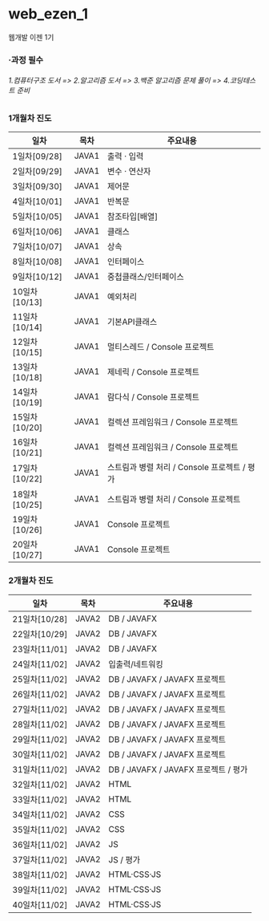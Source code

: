 # web_ezen_1
웹개발 이젠 1기

### ·과정 필수 
######   1.컴퓨터구조 도서  => 2.알고리즘 도서 => 3.백준 알고리즘 문제 풀이 => 4.코딩테스트 준비

### 1개월차 진도
|일차|목차|주요내용|
|------|---|---|
|1일차[09/28]|JAVA1| 출력 · 입력 |
|2일차[09/29]|JAVA1| 변수 · 연산자 |
|3일차[09/30]|JAVA1| 제어문 |
|4일차[10/01]|JAVA1| 반복문 |
|5일차[10/05]|JAVA1| 참조타입[배열] |
|6일차[10/06]|JAVA1| 클래스 |
|7일차[10/07]|JAVA1| 상속 |
|8일차[10/08]|JAVA1| 인터페이스 |
|9일차[10/12]|JAVA1| 중첩클래스/인터페이스 |
|10일차[10/13]|JAVA1| 예외처리 |
|11일차[10/14]|JAVA1| 기본API클래스 |
|12일차[10/15]|JAVA1| 멀티스레드 / Console 프로젝트 |
|13일차[10/18]|JAVA1| 제네릭 / Console 프로젝트 |
|14일차[10/19]|JAVA1| 람다식 / Console 프로젝트 |
|15일차[10/20]|JAVA1| 컬렉션 프레임워크 / Console 프로젝트 |
|16일차[10/21]|JAVA1| 컬렉션 프레임워크 / Console 프로젝트 |
|17일차[10/22]|JAVA1| 스트림과 병렬 처리 / Console 프로젝트 / 평가  |
|18일차[10/25]|JAVA1| 스트림과 병렬 처리 / Console 프로젝트 |
|19일차[10/26]|JAVA1| Console 프로젝트 |
|20일차[10/27]|JAVA1| Console 프로젝트 |

### 2개월차 진도
|일차|목차|주요내용|
|------|---|---|
|21일차[10/28]|JAVA2| DB / JAVAFX |
|22일차[10/29]|JAVA2| DB / JAVAFX |
|23일차[11/01]|JAVA2| DB / JAVAFX |
|24일차[11/02]|JAVA2| 입출력/네트워킹 |
|25일차[11/02]|JAVA2| DB / JAVAFX / JAVAFX 프로젝트 |
|26일차[11/02]|JAVA2| DB / JAVAFX / JAVAFX 프로젝트 |
|27일차[11/02]|JAVA2| DB / JAVAFX / JAVAFX 프로젝트 |
|28일차[11/02]|JAVA2| DB / JAVAFX / JAVAFX 프로젝트 |
|29일차[11/02]|JAVA2| DB / JAVAFX / JAVAFX 프로젝트 |
|30일차[11/02]|JAVA2| DB / JAVAFX / JAVAFX 프로젝트 |
|31일차[11/02]|JAVA2| DB / JAVAFX / JAVAFX 프로젝트 / 평가 |
|32일차[11/02]|JAVA2| HTML |
|33일차[11/02]|JAVA2| HTML |
|34일차[11/02]|JAVA2| CSS |
|35일차[11/02]|JAVA2| CSS |
|36일차[11/02]|JAVA2| JS |
|37일차[11/02]|JAVA2| JS / 평가 |
|38일차[11/02]|JAVA2| HTML·CSS·JS |
|39일차[11/02]|JAVA2| HTML·CSS·JS |
|40일차[11/02]|JAVA2| HTML·CSS·JS |






